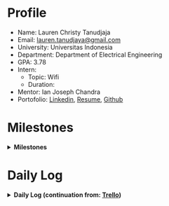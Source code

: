 # Profile
- Name: Lauren Christy Tanudjaja
- Email: lauren.tanudjaya@gmail.com
- University: Universitas Indonesia
- Department: Department of Electrical Engineering
- GPA: 3.78
- Intern:
  - Topic: Wifi
  - Duration:
- Mentor: Ian Joseph Chandra
- Portofolio: [Linkedin](https://www.linkedin.com/in/laurentanudjaja/), [Resume](https://drive.google.com/file/d/1XY-amstVxAwfyUjXvY9hhaVxz10Ak60O/view?usp=sharing), [Github](https://github.com/laurenchristyt)

# Milestones
<details>
<summary><b> Milestones </b></summary>

## Initial Checklist
- [x] 2023/12/19: Read the [Internship Orientation](https://trello.com/c/PYVVgzTv) (Agree: **Yes/~~No~~**) 
- [x] 2023/12/19: Join the [LINE group](https://line.me/ti/g/eu1WvNDT3o)
- [ ] 2024/01/15: Find a thesis topic: [title]
- [x] 2024/01/15: Get a thesis advisor: Dr. Prima

## 1. InfluxDB (DL: 2024/05/30)
- [x] 2024/01/12: [InfluxDB v2.3.0](https://imgur.com/g3w47NT) Installation
- [x] 2024/01/24 InfluxDB User Guide Reference
- [x] 2024/01/29 Integrate Middleware + InfluxDB

## 2. OpenWiFi (DL: 2024/05/30)
- [x] 2023/12/28: [OpenWifi](https://imgur.com/eho5Gqj) Installation
- [x] 2024/01/15 Create [system architecture](https://imgur.com/GmRjRyn)
- [x] 2024/01/10: [OpenWifi User Guide Reference](https://github.com/NTUST-BMW-Lab/docs/blob/docs/OpenWiFi/installation-guide.md)
- [x] 2024/01/20: Testing the WiFi features from OpenWifi
- [ ] 2024/05/30: Integrate Middleware + OpenWiFi

## 3. Aruba AP Crawler (DL: 2024/02/30)
- [x] 2024/12/28 [ARUBA WiFi AP crawling method flowchart](https://github.com/bmw-ece-ntust/internship/blob/7c467052958aa68c21038f4d1e8d6f49a443fead/Study%20notes/CrawlingMethod.md#aruba-wifi-ap-crawling-method-flowchart)

## 4. Sionna RT
- [x] 2024/03/01 [Sionna installation guide](https://github.com/bmw-ece-ntust/internship/blob/2024-TEEP-11-Lauren/installation/Sionna-Installation-Guide.md)
- [ ] 2024/03/15 Testing the features and functionalities of Sionna’s Ray Tracing module
- [ ] 2024/04/30 Master scene creation with blender using OpenStreetMap
- [ ] 2024/03/30 Implement pathloss heatmaps from coverage maps
- [ ] 2024/04/30 Use transmit power from Sionna to calculate the RSSI.

## 5. Energy Saving for Wifi Optimization
- [x] 2024/03/20 Explore [Energy Efficient Ethernet (EEE)](https://github.com/bmw-ece-ntust/internship/blob/2024-TEEP-11-Lauren/Study%20notes/EEE.md) with IEEE 802.3az standard
- [ ] 2024/03/10 Completing the system architecture with the appropriate hardware specifications
- [ ] 2024/03/20 Finding the appropriate command for energy saving according to hardware specifications.


## End of Internship
- [ ] 2024/08/13: Youtube project demo
- [ ] 2024/08/13: YouTube internship testimonial
- [ ] 2024/08/13: Google docs written testimonial & project summary
- [ ] 2024/08/20: Project repository + documentation
</details>

# Daily Log
<details>
<summary><b> Daily Log (continuation from: <a href=https://trello.com/c/jm6gig9m/99-11-%F0%9F%87%AE%F0%9F%87%A9-ui-lauren-wifi-dr-prima>Trello</a>)</b></summary>

## 2024/03/12
- 11.00 - 12.00 Adding Table of Contents and polishing the study notes

## 2024/03/11
- 11.00 - 12.00 Migrating logs to GitHub

## 2024/03/08
Moving from [Trello](https://trello.com/c/jm6gig9m/99-11-%F0%9F%87%AE%F0%9F%87%A9-ui-lauren-wifi-dr-prima#comment-65eeb324663af75ecdb2ae51).
</details>